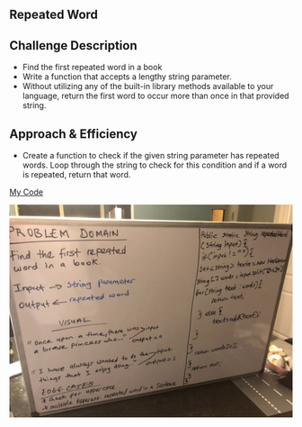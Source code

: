 ## Repeated Word

## Challenge Description
- Find the first repeated word in a book
- Write a function that accepts a lengthy string parameter.
- Without utilizing any of the built-in library methods available to your language, return the first word to occur more than once in that provided string.

## Approach & Efficiency
- Create a function to check if the given string parameter has repeated words. Loop through the string to check for this condition and if a word is repeated, return that word.

[My Code](https://github.com/jjblues86/data-structures-and-algorithms-/blob/master/datastructures/src/main/java/repeatedWord/RepeatedWord.java)

![](../assets/RepeatedWord.jpg)
